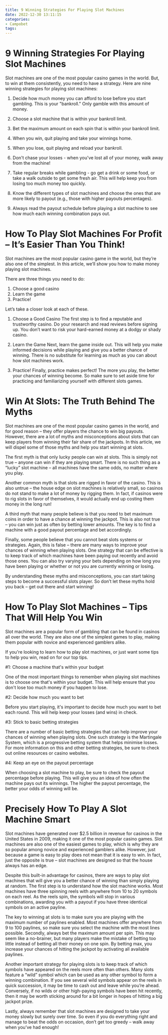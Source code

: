 ```yaml
---
title: 9 Winning Strategies For Playing Slot Machines
date: 2022-12-30 13:11:15
categories:
- Campobet
tags:
---
```



#  9 Winning Strategies For Playing Slot Machines

Slot machines are one of the most popular casino games in the world. But, to win at them consistently, you need to have a strategy. Here are nine winning strategies for playing slot machines:

1. Decide how much money you can afford to lose before you start gambling. This is your "bankroll." Only gamble with this amount of money.

2. Choose a slot machine that is within your bankroll limit.

3. Bet the maximum amount on each spin that is within your bankroll limit.

4. When you win, quit playing and take your winnings home.

5. When you lose, quit playing and reload your bankroll.

6. Don't chase your losses - when you've lost all of your money, walk away from the machine!

7. Take regular breaks while gambling - go get a drink or some food, or take a walk outside to get some fresh air. This will help keep you from losing too much money too quickly.

8. Know the different types of slot machines and choose the ones that are more likely to payout (e.g., those with higher payouts percentages).

9. Always read the payout schedule before playing a slot machine to see how much each winning combination pays out.

#  How To Play Slot Machines For Profit – It’s Easier Than You Think!

Slot machines are the most popular casino game in the world, but they’re also one of the simplest. In this article, we’ll show you how to make money playing slot machines.

There are three things you need to do:

1. Choose a good casino
2. Learn the game
3. Practice!

Let’s take a closer look at each of these.

1. Choose a Good Casino
The first step is to find a reputable and trustworthy casino. Do your research and read reviews before signing up. You don’t want to risk your hard-earned money at a dodgy or shady casino.

2. Learn the Game
Next, learn the game inside out. This will help you make informed decisions while playing and give you a better chance of winning. There is no substitute for learning as much as you can about how slot machines work.

3. Practice!
Finally, practice makes perfect! The more you play, the better your chances of winning become. So make sure to set aside time for practicing and familiarizing yourself with different slots games.

#  Win At Slots: The Truth Behind The Myths

Slot machines are one of the most popular casino games in the world, and for good reason – they offer players the chance to win big payouts. However, there are a lot of myths and misconceptions about slots that can keep players from winning their fair share of the jackpots. In this article, we will dispel some of those myths and help you start winning at slots.

The first myth is that only lucky people can win at slots. This is simply not true – anyone can win if they are playing smart. There is no such thing as a “lucky” slot machine – all machines have the same odds, no matter where you play.

Another common myth is that slots are rigged in favor of the casino. This is also untrue – the house edge on slot machines is relatively small, so casinos do not stand to make a lot of money by rigging them. In fact, if casinos were to rig slots in favor of themselves, it would actually end up costing them money in the long run!

A third myth that many people believe is that you need to bet maximum coins in order to have a chance at winning the jackpot. This is also not true – you can win just as often by betting lower amounts. The key is to find a machine with a good payout percentage and bet accordingly.

 Finally, some people believe that you cannot beat slots systems or strategies. Again, this is false – there are many ways to improve your chances of winning when playing slots. One strategy that can be effective is to keep track of which machines have been paying out recently and avoid those ones. You can also try varying your bets depending on how long you have been playing or whether or not you are currently winning or losing.

By understanding these myths and misconceptions, you can start taking steps to become a successful slots player. So don’t let these myths hold you back – get out there and start winning!

#  How To Play Slot Machines – Tips That Will Help You Win

Slot machines are a popular form of gambling that can be found in casinos all over the world. They are also one of the simplest games to play, making them popular with novice and experienced gamblers alike.

If you're looking to learn how to play slot machines, or just want some tips to help you win, read on for our top tips.

#1: Choose a machine that's within your budget

One of the most important things to remember when playing slot machines is to choose one that's within your budget. This will help ensure that you don't lose too much money if you happen to lose.

#2: Decide how much you want to bet

Before you start playing, it's important to decide how much you want to bet each round. This will help keep your losses (and wins) in check.

#3: Stick to basic betting strategies

There are a number of basic betting strategies that can help improve your chances of winning when playing slots. One such strategy is the Martingale System, which is a progressive betting system that helps minimise losses. For more information on this and other betting strategies, be sure to check out online resources or casino websites.

#4: Keep an eye on the payout percentage

When choosing a slot machine to play, be sure to check the payout percentage before playing. This will give you an idea of how often the machine pays out its winnings. The higher the payout percentage, the better your odds of winning will be.

#  Precisely How To Play A Slot Machine Smart

Slot machines have generated over $2.5 billion in revenue for casinos in the United States in 2009, making it one of the most popular casino games. Slot machines are also one of the easiest games to play, which is why they are so popular among novice and experienced gamblers alike. However, just because a game is easy to play does not mean that it is easy to win. In fact, just the opposite is true – slot machines are designed so that the house always has an edge.

Despite this built-in advantage for casinos, there are ways to play slot machines that will give you a better chance of winning than simply playing at random. The first step is to understand how the slot machine works. Most machines have three spinning reels with anywhere from 10 to 20 symbols on each reel. As the reels spin, the symbols will stop in various combinations, awarding you with a payout if you have three identical symbols on an active payline.

The key to winning at slots is to make sure you are playing with the maximum number of paylines enabled. Most machines offer anywhere from 9 to 100 paylines, so make sure you select the machine with the most lines possible. Secondly, always bet the maximum amount per spin. This may seem like a no-brainer, but many players make the mistake of betting too little instead of betting all their money on one spin. By betting max, you increase your chances of hitting the jackpot by activating all available paylines.

Another important strategy for playing slots is to keep track of which symbols have appeared on the reels more often than others. Many slots feature a “wild” symbol which can be used as any other symbol to form a winning combination. If you see several wild symbols appear on the reels in quick succession, it may be time to cash out and leave while you’re ahead. Conversely, if no wilds or other high-paying symbols have been hit recently, then it may be worth sticking around for a bit longer in hopes of hitting a big jackpot prize.

Lastly, always remember that slot machines are designed to take your money slowly but surely over time. So even if you do everything right and manage to beat the odds on occasion, don’t get too greedy – walk away when you’ve had enough!
